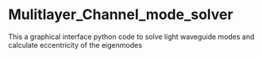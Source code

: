 # Mulitlayer_Channel_mode_solver
This a graphical interface python code to solve light waveguide modes and calculate eccentricity of the eigenmodes
